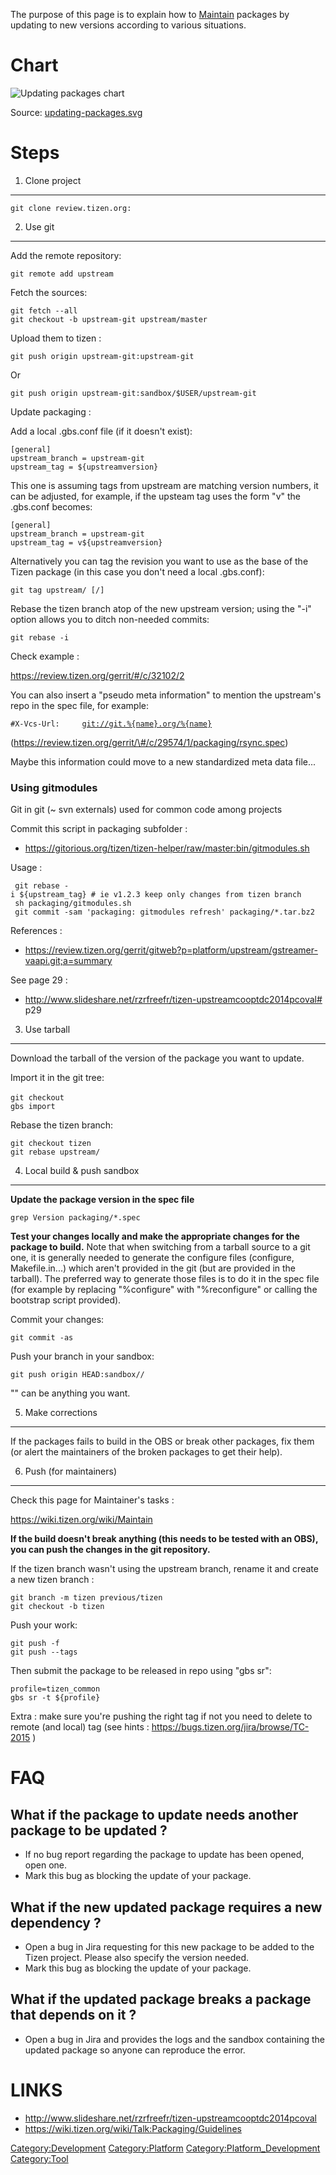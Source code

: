 The purpose of this page is to explain how to
[Maintain](Maintain "wikilink") packages by updating to new versions
according to various situations.

Chart
=====

![Updating packages
chart](Updating-packages-medium.png "Updating packages chart")

Source:
[updating-packages.svg](https://drive.google.com/file/d/0B5ClyE_v6LT1SDAyNF9rckVTMkE/view?usp=sharing)

Steps
=====

1. Clone project
----------------

`git clone review.tizen.org:`<project>

2. Use git
----------

Add the remote repository:

`git remote add upstream `<repo-url>

Fetch the sources:

`git fetch --all`\
`git checkout -b upstream-git upstream/master`

Upload them to tizen :

`git push origin upstream-git:upstream-git`

Or

`git push origin upstream-git:sandbox/$USER/upstream-git`

Update packaging :

Add a local .gbs.conf file (if it doesn\'t exist):

    [general]
    upstream_branch = upstream-git
    upstream_tag = ${upstreamversion}

This one is assuming tags from upstream are matching version numbers, it
can be adjusted, for example, if the upsteam tag uses the form
\"v<version>\" the .gbs.conf becomes:

    [general]
    upstream_branch = upstream-git
    upstream_tag = v${upstreamversion}

Alternatively you can tag the revision you want to use as the base of
the Tizen package (in this case you don\'t need a local .gbs.conf):

`git tag upstream/`<new-version>` [`<commit>`/`<upstream-tag>`]`

Rebase the tizen branch atop of the new upstream version; using the
\"-i\" option allows you to ditch non-needed commits:

`git rebase -i `<new-version>

Check example :

<https://review.tizen.org/gerrit/#/c/32102/2>

You can also insert a \"pseudo meta information\" to mention the
upstream\'s repo in the spec file, for example:

`#X-Vcs-Url:     `[`git://git.%{name}.org/%{name}`](git://git.%%7Bname%7D.org/%%7Bname%7D)

(https://review.tizen.org/gerrit/\#/c/29574/1/packaging/rsync.spec)

Maybe this information could move to a new standardized meta data
file\...

### Using gitmodules

Git in git (\~ svn externals) used for common code among projects

Commit this script in packaging subfolder :

-   <https://gitorious.org/tizen/tizen-helper/raw/master:bin/gitmodules.sh>

Usage :

` git rebase -i ${upstream_tag} # ie v1.2.3 keep only changes from tizen branch`\
` sh packaging/gitmodules.sh `\
` git commit -sam 'packaging: gitmodules refresh' packaging/*.tar.bz2`

References :

-   <https://review.tizen.org/gerrit/gitweb?p=platform/upstream/gstreamer-vaapi.git;a=summary>

See page 29 :

-   <http://www.slideshare.net/rzrfreefr/tizen-upstreamcooptdc2014pcoval#>
    p29

3. Use tarball
--------------

Download the tarball of the version of the package you want to update.

Import it in the git tree:

`git checkout `<upstream-branch-name>\
`gbs import `<tarball>

Rebase the tizen branch:

`git checkout tizen`\
`git rebase upstream/`<version>

4. Local build & push sandbox
-----------------------------

**Update the package version in the spec file**

`grep Version packaging/*.spec`

**Test your changes locally and make the appropriate changes for the
package to build.** Note that when switching from a tarball source to a
git one, it is generally needed to generate the configure files
(configure, Makefile.in\...) which aren\'t provided in the git (but are
provided in the tarball). The preferred way to generate those files is
to do it in the spec file (for example by replacing \"%configure\" with
\"%reconfigure\" or calling the bootstrap script provided).

Commit your changes:

`git commit -as`

Push your branch in your sandbox:

`git push origin HEAD:sandbox/`<your-gerrit-id>`/`<remote-branch-name>

\"<remote-branch-name>\" can be anything you want.

5. Make corrections
-------------------

If the packages fails to build in the OBS or break other packages, fix
them (or alert the maintainers of the broken packages to get their
help).

6. Push (for maintainers)
-------------------------

Check this page for Maintainer\'s tasks :

<https://wiki.tizen.org/wiki/Maintain>

**If the build doesn\'t break anything (this needs to be tested with an
OBS), you can push the changes in the git repository.**

If the tizen branch wasn\'t using the upstream branch, rename it and
create a new tizen branch :

`git branch -m tizen previous/tizen`\
`git checkout -b tizen`

Push your work:

`git push -f`\
`git push --tags`

Then submit the package to be released in repo using \"gbs sr\":

`profile=tizen_common`\
`gbs sr -t ${profile}`

Extra : make sure you\'re pushing the right tag if not you need to
delete to remote (and local) tag (see hints :
<https://bugs.tizen.org/jira/browse/TC-2015> )

FAQ
===

What if the package to update needs another package to be updated ?
-------------------------------------------------------------------

-   If no bug report regarding the package to update has been opened,
    open one.
-   Mark this bug as blocking the update of your package.

What if the new updated package requires a new dependency ?
-----------------------------------------------------------

-   Open a bug in Jira requesting for this new package to be added to
    the Tizen project. Please also specify the version needed.
-   Mark this bug as blocking the update of your package.

What if the updated package breaks a package that depends on it ?
-----------------------------------------------------------------

-   Open a bug in Jira and provides the logs and the sandbox containing
    the updated package so anyone can reproduce the error.

LINKS
=====

-   <http://www.slideshare.net/rzrfreefr/tizen-upstreamcooptdc2014pcoval>
-   <https://wiki.tizen.org/wiki/Talk:Packaging/Guidelines>

[Category:Development](Category:Development "wikilink")
[Category:Platform](Category:Platform "wikilink")
[Category:Platform\_Development](Category:Platform_Development "wikilink")
[Category:Tool](Category:Tool "wikilink")
